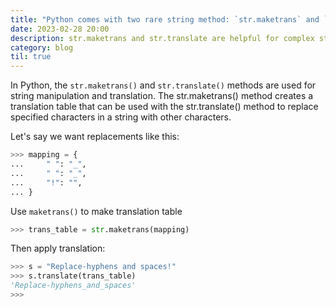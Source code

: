 ```yaml
---
title: "Python comes with two rare string method: `str.maketrans` and `str.translate`"
date: 2023-02-28 20:00
description: str.maketrans and str.translate are helpful for complex string manipulation and translation
category: blog
til: true
---
```


In Python, the `str.maketrans()` and `str.translate()` methods are used for string manipulation and translation. The str.maketrans() method creates a translation table that can be used with the str.translate() method to replace specified characters in a string with other characters.

Let's say we want replacements like this:
```python
>>> mapping = {
...     " ": "_",
...     " ": "_",
...     "!": "",
... }
```

Use `maketrans()` to make translation table
```python
>>> trans_table = str.maketrans(mapping)
```

Then apply translation:
```python
>>> s = "Replace-hyphens and spaces!"
>>> s.translate(trans_table)
'Replace-hyphens_and_spaces'
>>> 
```
